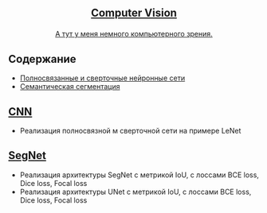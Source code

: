 <!-- markdownlint-disable first-line-h1 -->
<!-- markdownlint-disable html -->
<!-- markdownlint-disable no-duplicate-header -->

<h2>
<p align="center">
  <a href="">Computer Vision</a>
</p>
</h2>

<p align="center">
<a href="">А тут у меня немного компьютерного зрения.</a>       
</p>

## Содержание
- [Полносвязанные и сверточные нейронные сети](#CNN)
- [Семантическая сегментация](#SegNet)

## [CNN](https://github.com/DEDMOPO3PEAHIMATOP/Deep-Learning/blob/main/CV/LN%24CNN.ipynb)
- Реализация полносвязной м сверточной сети на примере LeNet

## [SegNet](https://github.com/DEDMOPO3PEAHIMATOP/Deep-Learning/blob/main/CV/SemanticSegmettation.ipynb)
- Реализация архитектуры SegNet с метрикой IoU, с лоссами BCE loss, Dice loss, Focal loss
- Реализация архитектуры UNet с метрикой IoU, с лоссами BCE loss, Dice loss, Focal loss
